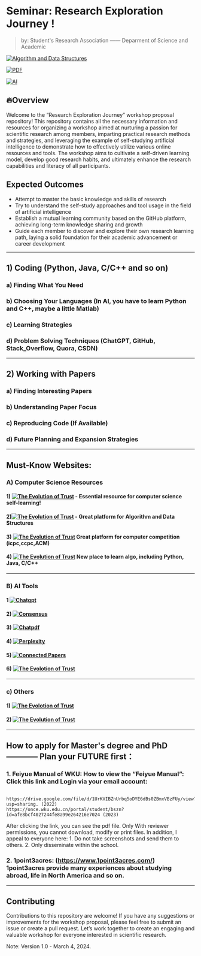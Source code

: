 

# Seminar: Research Exploration Journey !

> by: Student's Research Association —— Deparment of Science and Academic  

[![Algorithm and Data Structures](https://img.shields.io/badge/Algo&DS-Study_and_Practice-red)](Algorithm_and_Data_Structures)

[![PDF](https://img.shields.io/badge/PDF-Read-blue)](papers)

[![AI](https://img.shields.io/badge/AI-Read_and_use-green)](AI)




## 🔥Overview

Welcome to the “Research Exploration Journey” workshop proposal repository! This repository contains all the necessary information and resources for organizing a workshop aimed at nurturing a passion for scientific research among members, imparting practical research methods and strategies, and leveraging the example of self-studying artificial intelligence to demonstrate how to effectively utilize various online resources and tools. The workshop aims to cultivate a self-driven learning model, develop good research habits, and ultimately enhance the research capabilities and literacy of all participants.


## Expected Outcomes

- Attempt to master the basic knowledge and skills of research
- Try to understand the self-study approaches and tool usage in the field of artificial intelligence
- Establish a mutual learning community based on the GitHub platform, achieving long-term knowledge sharing and growth
- Guide each member to discover and explore their own research learning path, laying a solid foundation for their academic advancement or career development

---

## 1) Coding (Python, Java, C/C++ and so on)
### a) Finding What You Need
### b) Choosing Your Languages (In AI, you have to learn Python and C++, maybe a little Matlab)
### c) Learning Strategies
### d) Problem Solving Techniques (ChatGPT, GitHub, Stack_Overflow, Quora, CSDN)

---

## 2) Working with Papers
### a) Finding Interesting Papers
### b) Understanding Paper Focus
### c) Reproducing Code (If Available)
### d) Future Planning and Expansion Strategies

---

## Must-Know Websites:

### A) Computer Science Resources
#### 1) [![The Evolution of Trust](https://img.shields.io/badge/csdiy-1000?style=for-the-badge&logo=csdiy&logoColor=black)](https://csdiy.wiki/)  - Essential resource for computer science self-learning!
#### 2)[![The Evolution of Trust](https://img.shields.io/badge/leetcode-1000?style=for-the-badge&logo=leetcode&logoColor=black)](https://leetcode.cn/) -  Great platform for Algorithm and Data Structures
#### 3) [![The Evolution of Trust](https://img.shields.io/badge/dotcpp-1000?style=for-the-badge&logo=dotcpp&logoColor=blue)](https://www.dotcpp.com/) Great platform for computer competition (icpc,ccpc,ACM)
#### 4) [![The Evolution of Trust](https://img.shields.io/badge/Helloalgo-1000?style=for-the-badge&logo=Helloalgo&logoColor=blue)](https://www.hello-algo.com/chapter_preface/) New place to learn algo, including Python, Java, C/C++
-------------------------------------------------

### B) AI Tools
#### 1 [![Chatgpt](https://img.shields.io/badge/Chatgpt-100000?style=for-the-badge&logo=Chatgpt&logoColor=Blue)](https://chat.openai.com/)
#### 2) [![Consensus](https://img.shields.io/badge/consensus-100000?style=for-the-badge&logo=consensus&logoColor=Blue)](https://consensus.app/search/)
#### 3) [![Chatpdf](https://img.shields.io/badge/Chatpdf-100000?style=for-the-badge&logo=Chatpdf&logoColor=Blue)](https://www.chatpdf.com/)
#### 4) [![Perplexity](https://img.shields.io/badge/Perplexity-100000?style=for-the-badge&logo=Perplexitys&logoColor=Blue)](https://www.perplexity.ai/?login-source=floatingSignup)
#### 5) [![Connected Papers](https://img.shields.io/badge/Connected_Papers-100000?style=for-the-badge&logo=Connected_Papers&logoColor=Blue)](https://www.connectedpapers.com/)
#### 6) [![The Evolotion of Trust](https://img.shields.io/badge/Papers_with_Code-100000?style=for-the-badge&logo=Papers_with_Code&logoColor=red)](https://paperswithcode.com/)
---

### c) Others
#### 1) [![The Evolotion of Trust](https://img.shields.io/badge/GitHub-100000?style=for-the-badge&logo=github&logoColor=white)](https://dccxi.com/trust/)
#### 2) [![The Evolution of Trust](https://img.shields.io/badge/Stackoverflow-100000?style=for-the-badge&logo=Stackoverflow&logoColor=orange)](https://stackoverflow.com/)


---

## How to apply for Master's degree and PhD ———— Plan your FUTURE first：

### 1. Feiyue Manual of WKU: How to view the “Feiyue Manual”: Click this link and Login via your email account:

```

https://drive.google.com/file/d/1UrKVIBZnUrbq5oDYE6dBs0ZBmxVBzFUy/view?usp=sharing. (2022)
https://once.wku.edu.cn/portal/student/bszn?id=afe8bcf4027244fe8a99e264216e7024 (2023)

```

After clicking the link, you can see the pdf file. Only With reviewer permissions, you cannot download, modify or print files. In addition, I appeal to everyone here: 1. Do not take screenshots and send them to others. 2. Only disseminate within the school. 
### 2. 1point3acres: (https://www.1point3acres.com/) 1point3acres provide many experiences about studying abroad, life in North America and so on.

---
## Contributing

Contributions to this repository are welcome! If you have any suggestions or improvements for the workshop proposal, please feel free to submit an issue or create a pull request. Let’s work together to create an engaging and valuable workshop for everyone interested in scientific research.



Note: Version 1.0 - March 4, 2024.

